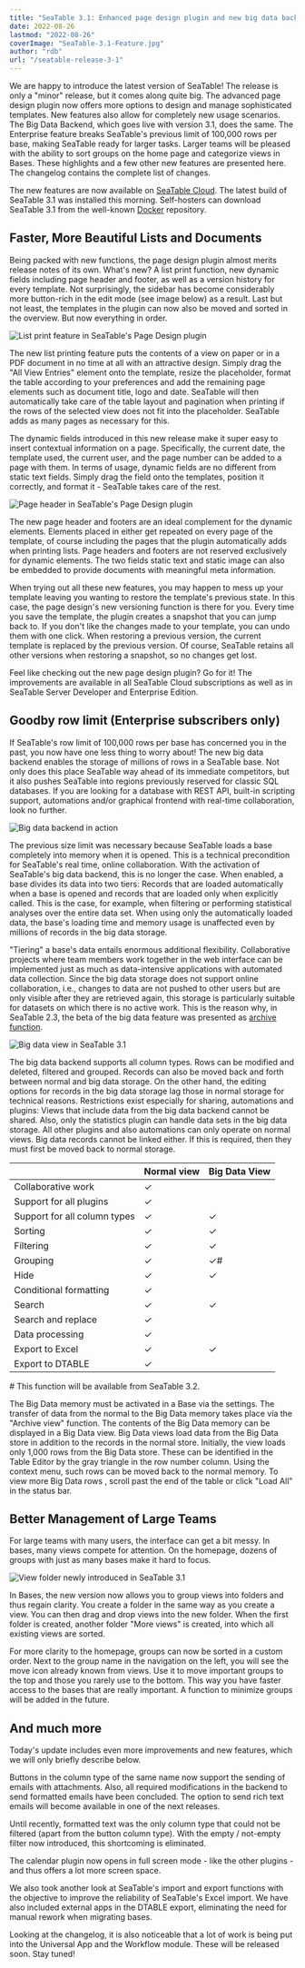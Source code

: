 ```yaml
---
title: "SeaTable 3.1: Enhanced page design plugin and new big data backend"
date: 2022-08-26
lastmod: "2022-08-26"
coverImage: "SeaTable-3.1-Feature.jpg"
author: "rdb"
url: "/seatable-release-3-1"
---
```


We are happy to introduce the latest version of SeaTable! The release is only a "minor" release, but it comes along quite big. The advanced page design plugin now offers more options to design and manage sophisticated templates. New features also allow for completely new usage scenarios. The Big Data Backend, which goes live with version 3.1, does the same. The Enterprise feature breaks SeaTable's previous limit of 100,000 rows per base, making SeaTable ready for larger tasks. Larger teams will be pleased with the ability to sort groups on the home page and categorize views in Bases. These highlights and a few other new features are presented here. The changelog contains the complete list of changes.

The new features are now available on [SeaTable Cloud](https://cloud.seatable.io/). The latest build of SeaTable 3.1 was installed this morning. Self-hosters can download SeaTable 3.1 from the well-known [Docker](https://hub.docker.com/r/seatable/seatable-enterprise) repository.

## Faster, More Beautiful Lists and Documents

Being packed with new functions, the page design plugin almost merits release notes of its own. What's new? A list print function, new dynamic fields including page header and footer, as well as a version history for every template. Not surprisingly, the sidebar has become considerably more button-rich in the edit mode (see image below) as a result. Last but not least, the templates in the plugin can now also be moved and sorted in the overview. But now everything in order.

![List print feature in SeaTable&#039;s Page Design plugin](images/SeaTable-3.1-List-Print.gif)

The new list printing feature puts the contents of a view on paper or in a PDF document in no time at all with an attractive design. Simply drag the "All View Entries" element onto the template, resize the placeholder, format the table according to your preferences and add the remaining page elements such as document title, logo and date. SeaTable will then automatically take care of the table layout and pagination when printing if the rows of the selected view does not fit into the placeholder. SeaTable adds as many pages as necessary for this.

The dynamic fields introduced in this new release make it super easy to insert contextual information on a page. Specifically, the current date, the template used, the current user, and the page number can be added to a page with them. In terms of usage, dynamic fields are no different from static text fields. Simply drag the field onto the templates, position it correctly, and format it - SeaTable takes care of the rest.

![Page header in SeaTable&#039;s Page Design plugin](images/SeaTable-3.1-Page-Header.png)

The new page header and footers are an ideal complement for the dynamic elements. Elements placed in either get repeated on every page of the template, of course including the pages that the plugin automatically adds when printing lists. Page headers and footers are not reserved exclusively for dynamic elements. The two fields static text and static image can also be embedded to provide documents with meaningful meta information.

When trying out all these new features, you may happen to mess up your template leaving you wanting to restore the template's previous state. In this case, the page design's new versioning function is there for you. Every time you save the template, the plugin creates a snapshot that you can jump back to. If you don't like the changes made to your template, you can undo them with one click. When restoring a previous version, the current template is replaced by the previous version. Of course, SeaTable retains all other versions when restoring a snapshot, so no changes get lost.

Feel like checking out the new page design plugin? Go for it! The improvements are available in all SeaTable Cloud subscriptions as well as in SeaTable Server Developer and Enterprise Edition.

## Goodby row limit (Enterprise subscribers only)

If SeaTable's row limit of 100,000 rows per base has concerned you in the past, you now have one less thing to worry about! The new big data backend enables the storage of millions of rows in a SeaTable base. Not only does this place SeaTable way ahead of its immediate competitors, but it also pushes SeaTable into regions previously reserved for classic SQL databases. If you are looking for a database with REST API, built-in scripting support, automations and/or graphical frontend with real-time collaboration, look no further.

![Big data backend in action](images/SeaTable-3.1-Base-Stats-with-Big-Data.png)

The previous size limit was necessary because SeaTable loads a base completely into memory when it is opened. This is a technical precondition for SeaTable's real time, online collaboration. With the activation of SeaTable's big data backend, this is no longer the case. When enabled, a base divides its data into two tiers: Records that are loaded automatically when a base is opened and records that are loaded only when explicitly called. This is the case, for example, when filtering or performing statistical analyses over the entire data set. When using only the automatically loaded data, the base's loading time and memory usage is unaffected even by millions of records in the big data storage.

"Tiering" a base's data entails enormous additional flexibility. Collaborative projects where team members work together in the web interface can be implemented just as much as data-intensive applications with automated data collection. Since the big data storage does not support online collaboration, i.e., changes to data are not pushed to other users but are only visible after they are retrieved again, this storage is particularly suitable for datasets on which there is no active work. This is the reason why, in SeaTable 2.3, the beta of the big data feature was presented as [archive function](/en/seatable-release-2-3/).

![Big data view in SeaTable 3.1](images/SeaTable-3.1-Filter-with-Big-Data.png)

The big data backend supports all column types. Rows can be modified and deleted, filtered and grouped. Records can also be moved back and forth between normal and big data storage. On the other hand, the editing options for records in the big data storage lag those in normal storage for technical reasons. Restrictions exist especially for sharing, automations and plugins: Views that include data from the big data backend cannot be shared. Also, only the statistics plugin can handle data sets in the big data storage. All other plugins and also automations can only operate on normal views. Big data records cannot be linked either. If this is required, then they must first be moved back to normal storage.

|  | Normal view | Big Data View |
| --- | --- | --- |
| Collaborative work | ✓ |  |
| Support for all plugins | ✓ |  |
| Support for all column types | ✓ | ✓ |
| Sorting | ✓ | ✓ |
| Filtering | ✓ | ✓ |
| Grouping | ✓ | ✓# |
| Hide | ✓ | ✓ |
| Conditional formatting | ✓ |  |
| Search | ✓ | ✓ |
| Search and replace | ✓ |  |
| Data processing | ✓ |  |
| Export to Excel | ✓ | ✓ |
| Export to DTABLE | ✓ |  |

  
\# This function will be available from SeaTable 3.2. 

The Big Data memory must be activated in a Base via the settings. The transfer of data from the normal to the Big Data memory takes place via the "Archive view" function. The contents of the Big Data memory can be displayed in a Big Data view. Big Data views load data from the Big Data store in addition to the records in the normal store. Initially, the view loads only 1,000 rows from the Big Data store. These can be identified in the Table Editor by the gray triangle in the row number column. Using the context menu, such rows can be moved back to the normal memory. To view more Big Data rows , scroll past the end of the table or click "Load All" in the status bar.

## Better Management of Large Teams

For large teams with many users, the interface can get a bit messy. In bases, many views compete for attention. On the homepage, dozens of groups with just as many bases make it hard to focus.

![View folder newly introduced in SeaTable 3.1](images/SeaTable-3.1-View-folders.png)

In Bases, the new version now allows you to group views into folders and thus regain clarity. You create a folder in the same way as you create a view. You can then drag and drop views into the new folder. When the first folder is created, another folder "More views" is created, into which all existing views are sorted.

For more clarity to the homepage, groups can now be sorted in a custom order. Next to the group name in the navigation on the left, you will see the move icon already known from views. Use it to move important groups to the top and those you rarely use to the bottom. This way you have faster access to the bases that are really important. A function to minimize groups will be added in the future.

## And much more

Today's update includes even more improvements and new features, which we will only briefly describe below.

Buttons in the column type of the same name now support the sending of emails with attachments. Also, all required modifications in the backend to send formatted emails have been concluded. The option to send rich text emails will become available in one of the next releases.

Until recently, formatted text was the only column type that could not be filtered (apart from the button column type). With the empty / not-empty filter now introduced, this shortcoming is eliminated.

The calendar plugin now opens in full screen mode - like the other plugins - and thus offers a lot more screen space.

We also took another look at SeaTable's import and export functions with the objective to improve the reliability of SeaTable's Excel import. We have also included external apps in the DTABLE export, eliminating the need for manual rework when migrating bases.

Looking at the changelog, it is also noticeable that a lot of work is being put into the Universal App and the Workflow module. These will be released soon. Stay tuned!
